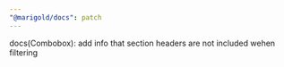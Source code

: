 ```yaml
---
"@marigold/docs": patch
---
```


docs(Combobox): add info that section headers are not included wehen filtering
